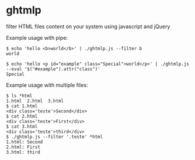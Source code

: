 ghtmlp
======

filter HTML files content on your system using javascript and jQuery

Example usage with pipe:

```
$ echo 'hello <b>world</b>' | ./ghtmlp.js --filter b
world
```

```
$ echo 'hello <p id="example" class="Special">world</p>' | ./ghtmlp.js --eval '$("#example").attr("class")'
Special
```

Example usage with multiple files:

```
$ ls *html
1.html  2.html  3.html
$ cat 1.html 
<div class='teste'>Second</div>
$ cat 2.html 
<div class='teste'>First</div>
$ cat 3.html 
<div class='teste'>third</div>
$ ./ghtmlp.js --filter '.teste' *html
1.html: Second
2.html: First
3.html: third
```